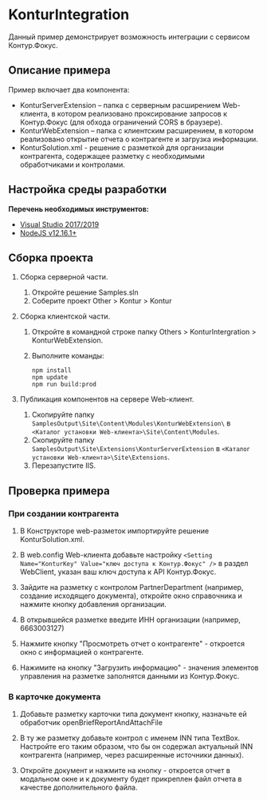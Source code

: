 ﻿# KonturIntegration

Данный пример демонстрирует возможность интеграции с сервисом Контур.Фокус.

## Описание примера

Пример включает два компонента:

- KonturServerExtension – папка с серверным расширением Web-клиента, в котором реализовано проксирование запросов к Контур.Фокус (для обхода ограничений CORS в браузере).
- KonturWebExtension – папка с клиентским расширением, в котором реализовано открытие отчета о контрагенте и загрузка информации.
- KonturSolution.xml - решение с разметкой для организации контрагента, содержащее разметку с необходимыми обработчиками и контролами.

## Настройка среды разработки

**Перечень необходимых инструментов:** 
* [Visual Studio 2017/2019](https://www.visualstudio.com)
* [NodeJS v12.16.1+](https://nodejs.org/en/)

## Сборка проекта

1. Сборка серверной части.
   1. Откройте решение Samples.sln
   2. Соберите проект Other > Kontur > Kontur

2. Сборка клиентской части.
   1. Откройте в командной строке папку Others > KonturIntergration > KonturWebExtension.

   2. Выполните команды:

      ```
      npm install
      npm update
      npm run build:prod
      ```

3. Публикация компонентов на сервере Web-клиент.

   1. Скопируйте папку `SamplesOutput\Site\Content\Modules\KonturWebExtension\` в  `<Каталог установки Web-клиента>\Site\Content\Modules`.
   2. Скопируйте папку `SamplesOutput\Site\Extensions\KonturServerExtension` в  `<Каталог установки Web-клиента>\Site\Extensions`.
   3. Перезапустите IIS.

## Проверка примера

### При создании контрагента

1. В Конструкторе web-разметок импортируйте решение KonturSolution.xml.

2. В web.config Web-клиента добавьте настройку `<Setting Name="KonturKey" Value="ключ доступа к Контур.Фокус" />` в раздел WebClient, указан ваш ключ доступа к API Контур.Фокус.

3. Зайдите на разметку с контролом PartnerDepartment (например, создание исходящего документа), откройте окно справочника и нажмите кнопку добавления организации.

4. В открывшейся разметке введите ИНН организации (например, 6663003127)

5. Нажмите кнопку "Просмотреть отчет о контрагенте" - откроется окно с информацией о контрагенте.

6. Нажимите на кнопку "Загрузить информацию" - значения элементов управления на разметке заполнятся данными из Контур.Фокус.

### В карточке документа

1. Добавьте разметку карточки типа документ кнопку, назначьте ей обработчик openBriefReportAndAttachFile

2. В ту же разметку добавьте контрол с именем INN типа TextBox. Настройте его таким образом, что бы он содержал актуальный INN контрагента (например, через расширенные источники данных).

3. Откройте документ и нажмите на кнопку - откроется отчет в модальном окне и к документу будет прикреплен файл отчета в качестве дополнительного файла.

